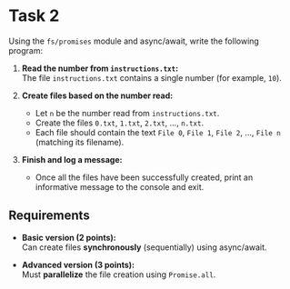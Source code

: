 # Task 2

Using the `fs/promises` module and async/await, write the following program:

1. **Read the number from `instructions.txt`:**  
   The file `instructions.txt` contains a single number (for example, `10`).

2. **Create files based on the number read:**
    - Let `n` be the number read from `instructions.txt`.
    - Create the files `0.txt`, `1.txt`, `2.txt`, …, `n.txt`.
    - Each file should contain the text `File 0`, `File 1`, `File 2`, …, `File n` (matching its filename).

3. **Finish and log a message:**
    - Once all the files have been successfully created, print an informative message to the console and exit.

## Requirements

- **Basic version (2 points):**  
  Can create files **synchronously** (sequentially) using async/await.

- **Advanced version (3 points):**  
  Must **parallelize** the file creation using `Promise.all`.
